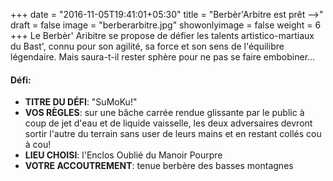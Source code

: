 +++
date = "2016-11-05T19:41:01+05:30"
title = "Berbèr'Arbitre est prêt -->"
draft = false
image = "berberarbitre.jpg"
showonlyimage = false
weight = 6
+++
Le Berbèr' Aribitre se propose de défier les talents artistico-martiaux du Bast', connu pour son agilité, sa force et son sens de l'équilibre légendaire. Mais saura-t-il rester sphère pour ne pas se faire embobiner...
<!--more-->

#### Défi:

- **TITRE DU DÉFI**: "SuMoKu!"
- **VOS RÈGLES**: sur une bâche carrée rendue glissante par le public à coup de jet d'eau et de liquide vaisselle, les deux adversaires devront sortir l'autre du terrain sans user de leurs mains et en restant collés cou à cou! 
- **LIEU CHOISI**: l'Enclos Oublié du Manoir Pourpre
- **VOTRE ACCOUTREMENT**: tenue berbère des basses montagnes

